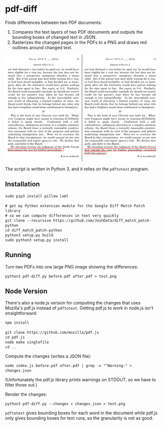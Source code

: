 pdf-diff
========

Finds differences between two PDF documents:

1. Compares the text layers of two PDF documents and outputs the bounding boxes of changed text in JSON.
2. Rasterizes the changed pages in the PDFs to a PNG and draws red outlines around changed text.

![Example Image Output](example.png)

The script is written in Python 3, and it relies on the `pdftotext` program.

Installation
------------

	sudo pip3 install pillow lxml

	# get my Python extension module for the Google Diff Match Patch library
	# so we can compute differences in text very quickly
	git clone --recursive https://github.com/JoshData/diff_match_patch-python
	cd diff_match_patch-python
	python3 setup.py build
	sudo python3 setup.py install

Running
-------

Turn two PDFs into one large PNG image showing the differences:

	python3 pdf-diff.py before.pdf after.pdf > test.png


Node Version
------------

There's also a node.js version for computing the changes that uses Mozilla's pdf.js instead of `pdftotext`. Getting pdf.js to work in node.js isn't straightforward:

	npm install

	git clone https://github.com/mozilla/pdf.js
	cd pdf.js
	node make singlefile
	cd ..

Compute the changes (writes a JSON file):

	node index.js before.pdf after.pdf | grep -v "^Warning:" > changes.json

(Unfortunately the pdf.js library prints warnings on STDOUT, so we have to filter those out.)

Render the changes:

	python3 pdf-diff.py --changes < changes.json > test.png

`pdftotext` gives bounding boxes for each word in the document while pdf.js only gives bounding boxes for text runs, so the granularity is not as good.
